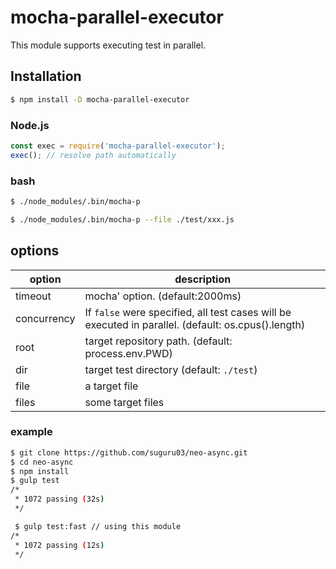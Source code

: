 # mocha-parallel-executor

This module supports executing test in parallel.

## Installation

```bash
$ npm install -D mocha-parallel-executor
```

### Node.js

```js
const exec = require('mocha-parallel-executor');
exec(); // resolve path automatically
```

### bash

```bash
$ ./node_modules/.bin/mocha-p

$ ./node_modules/.bin/mocha-p --file ./test/xxx.js
```

## options

|option|description|
|---|---|
|timeout|mocha' option. (default:2000ms)|
|concurrency|If `false` were specified, all test cases will be executed in parallel. (default: os.cpus().length)|
|root|target repository path. (default: process.env.PWD)|
|dir|target test directory (default: `./test`)|
|file|a target file|
|files|some target files|

### example

```bash
$ git clone https://github.com/suguru03/neo-async.git
$ cd neo-async
$ npm install
$ gulp test
/*
 * 1072 passing (32s)
 */

 $ gulp test:fast // using this module
/*
 * 1072 passing (12s)
 */
```

